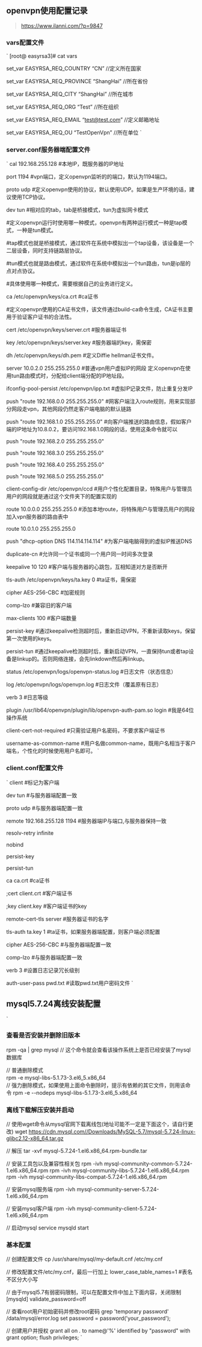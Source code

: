 ## openvpn使用配置记录
>https://www.ilanni.com/?p=9847

### vars配置文件
`
[root@ easyrsa3]# cat vars

set_var EASYRSA_REQ_COUNTRY “CN” //定义所在国家

set_var EASYRSA_REQ_PROVINCE “ShangHai” //所在省份

set_var EASYRSA_REQ_CITY “ShangHai” //所在城市

set_var EASYRSA_REQ_ORG “Test” //所在组织

set_var EASYRSA_REQ_EMAIL “test@test.com” //定义邮箱地址

set_var EASYRSA_REQ_OU “TestOpenVpn” //所在单位
`
### server.conf服务器端配置文件
`
cal 192.168.255.128 #本地IP，既服务器的IP地址

port 1194 #vpn端口，定义openvpn监听的的端口，默认为1194端口。

proto udp #定义openvpn使用的协议，默认使用UDP。如果是生产环境的话，建议使用TCP协议。

dev tun #相对应的tab，tab是桥接模式，tun为虚拟网卡模式

#定义openvpn运行时使用哪一种模式，openvpn有两种运行模式一种是tap模式，一种是tun模式。

#tap模式也就是桥接模式，通过软件在系统中模拟出一个tap设备，该设备是一个二层设备，同时支持链路层协议。

#tun模式也就是路由模式，通过软件在系统中模拟出一个tun路由，tun是ip层的点对点协议。

#具体使用哪一种模式，需要根据自己的业务进行定义。

ca /etc/openvpn/keys/ca.crt #ca证书

#定义openvpn使用的CA证书文件，该文件通过build-ca命令生成，CA证书主要用于验证客户证书的合法性。

cert /etc/openvpn/keys/server.crt #服务器端证书

key /etc/openvpn/keys/server.key  #服务器端的key，需保密

dh /etc/openvpn/keys/dh.pem #定义Diffie hellman证书文件。

server 10.0.2.0 255.255.255.0 #普通vpn用户虚拟IP的网段 定义openvpn在使用tun路由模式时，分配给client端分配的IP地址段。

ifconfig-pool-persist /etc/openvpn/ipp.txt #虚拟IP记录文件，防止重复分发IP

push "route 192.168.0.0 255.255.255.0" #网客户端注入route规则，用来实现部分网段走vpn，其他网段仍然走客户端电脑的默认链路
                                        
push "route 192.168.1.0 255.255.255.0" #向客户端推送的路由信息，假如客户端的IP地址为10.8.0.2，要访问192.168.1.0网段的话，使用这条命令就可以

push "route 192.168.2.0 255.255.255.0"

push "route 192.168.3.0 255.255.255.0"

push "route 192.168.4.0 255.255.255.0"

push "route 192.168.5.0 255.255.255.0"

client-config-dir /etc/openvpn/ccd #用户个性化配置目录，特殊用户与管理员用户的网段就是通过这个文件夹下的配置实现的

route 10.0.0.0 255.255.255.0 #添加本地route，将特殊用户与管理员用户的网段加入vpn服务器的路由表中

route 10.0.1.0 255.255.255.0

push "dhcp-option DNS 114.114.114.114" #为客户端电脑得到的虚拟IP推送DNS

duplicate-cn #允许同一个证书或同一个用户同一时间多次登录

keepalive 10 120 #客户端与服务器的心跳包，互相知道对方是否断开

tls-auth /etc/openvpn/keys/ta.key 0 #ta证书，需保密

cipher AES-256-CBC #加密规则

comp-lzo #兼容旧的客户端

max-clients 100 #客户端数量

persist-key #通过keepalive检测超时后，重新启动VPN，不重新读取keys，保留第一次使用的keys。

persist-tun #通过keepalive检测超时后，重新启动VPN，一直保持tun或者tap设备是linkup的。否则网络连接，会先linkdown然后再linkup。

status /etc/openvpn/logs/openvpn-status.log #日志文件（状态信息）

log /etc/openvpn/logs/openvpn.log #日志文件（覆盖原有日志）

verb 3 #日志等级

plugin /usr/lib64/openvpn/plugin/lib/openvpn-auth-pam.so login #我是64位操作系统

client-cert-not-required #只需验证用户名密码，不要求客户端证书

username-as-common-name #用户名做common-name，既用户名相当于客户端名，个性化的时候使用用户名即可。
`
### client.conf配置文件
`
client #标记为客户端

dev tun #与服务器端配置一致

proto udp #与服务器端配置一致

remote 192.168.255.128 1194 #服务器端IP与端口,与服务器保持一致

resolv-retry infinite

nobind

persist-key

persist-tun

ca ca.crt #ca证书

;cert client.crt #客户端证书

;key client.key #客户端证书的key

remote-cert-tls server #服务器证书的名字

tls-auth ta.key 1 #ta证书，如果服务器端配置，则客户端必须配置

cipher AES-256-CBC #与服务器端配置一致

comp-lzo #与服务器端配置一致

verb 3 #设置日志记录冗长级别

auth-user-pass pwd.txt #读取pwd.txt用户密码文件
`

## mysql5.7.24离线安装配置
`
### 查看是否安装并删除旧版本
rpm -qa | grep mysql   // 这个命令就会查看该操作系统上是否已经安装了mysql数据库

// 普通删除模式   
rpm -e mysql-libs-5.1.73-3.el6_5.x86_64　　         
// 强力删除模式，如果使用上面命令删除时，提示有依赖的其它文件，则用该命令
rpm -e --nodeps mysql-libs-5.1.73-3.el6_5.x86_64　　

### 离线下载解压安装并启动
// 使用wget命令从mysql官网下载离线包(地址可能不一定是下面这个，请自行更改)
wget https://cdn.mysql.com//Downloads/MySQL-5.7/mysql-5.7.24-linux-glibc2.12-x86_64.tar.gz

// 解压
tar -xvf mysql-5.7.24-1.el6.x86_64.rpm-bundle.tar

// 安装工具包以及兼容性相关包
rpm -ivh mysql-community-common-5.7.24-1.el6.x86_64.rpm
rpm -ivh mysql-community-libs-5.7.24-1.el6.x86_64.rpm
rpm -ivh mysql-community-libs-compat-5.7.24-1.el6.x86_64.rpm

// 安装mysql服务端
rpm -ivh mysql-community-server-5.7.24-1.el6.x86_64.rpm

// 安装mysql客户端
rpm -ivh mysql-community-client-5.7.24-1.el6.x86_64.rpm

// 启动mysql
service mysqld start

### 基本配置
// 创建配置文件
cp /usr/share/mysql/my-default.cnf /etc/my.cnf

// 修改配置文件/etc/my.cnf，最后一行加上
lower_case_table_names=1  #表名不区分大小写

// 由于mysql5.7有弱密码限制，可以在配置文件中加上下面内容，关闭限制
[mysqld]
validate_password=off

// 查看root用户初始密码并修改root密码
grep 'temporary password' /data/mysql/error.log 
set password = password('your_password');

// 创建用户并授权
grant all on *.* to name@'%' identified by "password" with grant option;
flush privileges;
`
